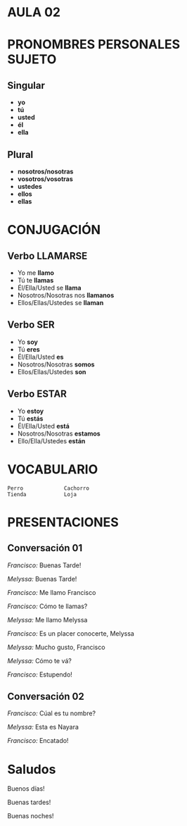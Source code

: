 # AULA 02

# PRONOMBRES PERSONALES SUJETO

## Singular

* **yo**
* **tú**
* **usted**
* **él**
* **ella**

## Plural

* **nosotros/nosotras**
* **vosotros/vosotras**
* **ustedes**
* **ellos**
* **ellas**

# CONJUGACIÓN

## Verbo LLAMARSE

* Yo me **llamo**
* Tú te **llamas**
* Él/Ella/Usted se **llama**
* Nosotros/Nosotras nos **llamanos**
* Ellos/Ellas/Ustedes se **llaman**

## Verbo SER

* Yo **soy**
* Tú **eres**
* Él/Ella/Usted **es**
* Nosotros/Nosotras **somos**
* Ellos/Ellas/Ustedes **son**


## Verbo ESTAR

* Yo **estoy**
* Tú **estás**
* Él/Ella/Usted **está**
* Nosotros/Nosotras **estamos**
* Ello/Ella/Ustedes **están**

# VOCABULARIO

```
Perro             Cachorro
Tienda            Loja
```

# PRESENTACIONES

## Conversación 01

*Francisco:* Buenas Tarde!

*Melyssa:* Buenas Tarde!

*Francisco:* Me llamo Francisco

*Francisco:* Cómo te llamas?

*Melyssa:* Me llamo Melyssa

*Francisco:* Es un placer conocerte, Melyssa

*Melyssa:* Mucho gusto, Francisco

*Melyssa:* Cómo te vá?

*Francisco:* Estupendo!

## Conversación 02

*Francisco:* Cúal es tu nombre?

*Melyssa:* Esta es Nayara

*Francisco:* Encatado!

# Saludos

Buenos días!

Buenas tardes!

Buenas noches!
